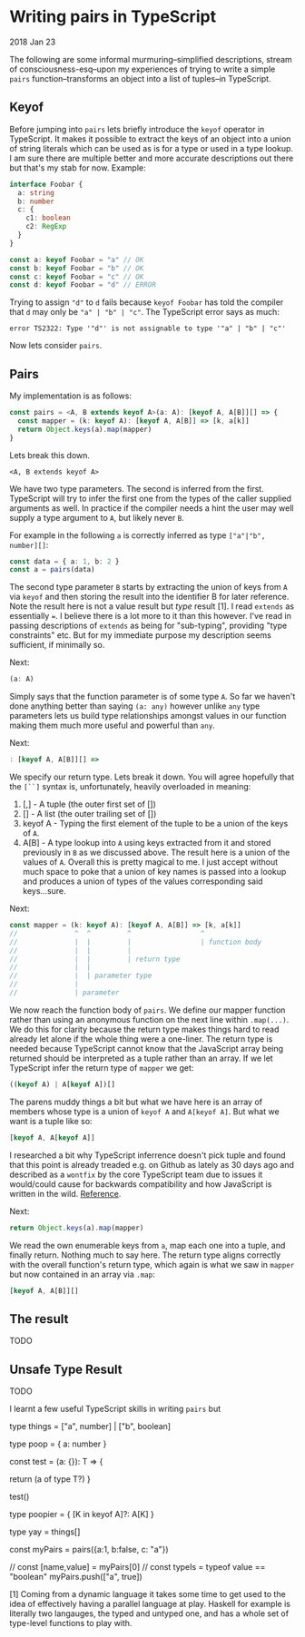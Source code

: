 # Writing pairs in TypeScript

2018 Jan 23

The following are some informal murmuring–simplified descriptions, stream of consciousness-esq–upon my experiences of trying to write a simple `pairs` function–transforms an object into a list of tuples–in TypeScript.

## Keyof

Before jumping into `pairs` lets briefly introduce the `keyof` operator in TypeScript. It makes it possible to extract the keys of an object into a union of string literals which can be used as is for a type or used in a type lookup. I am sure there are multiple better and more accurate descriptions out there but that's my stab for now. Example:

```ts
interface Foobar {
  a: string
  b: number
  c: {
    c1: boolean
    c2: RegExp
  }
}

const a: keyof Foobar = "a" // OK
const b: keyof Foobar = "b" // OK
const c: keyof Foobar = "c" // OK
const d: keyof Foobar = "d" // ERROR
```

Trying to assign `"d"` to `d` fails because `keyof Foobar` has told the compiler that `d` may only be `"a" | "b" | "c"`. The TypeScript error says as much:

```
error TS2322: Type '"d"' is not assignable to type '"a" | "b" | "c"'
```

Now lets consider `pairs`.

## Pairs

My implementation is as follows:

```ts
const pairs = <A, B extends keyof A>(a: A): [keyof A, A[B]][] => {
  const mapper = (k: keyof A): [keyof A, A[B]] => [k, a[k]]
  return Object.keys(a).map(mapper)
}
```

Lets break this down.

```
<A, B extends keyof A>
```

We have two type parameters. The second is inferred from the first. TypeScript will try to infer the first one from the types of the caller supplied arguments as well. In practice if the compiler needs a hint the user may well supply a type argument to `A`, but likely never `B`.

For example in the following `a` is correctly inferred as type `["a"|"b", number][]`:

```ts
const data = { a: 1, b: 2 }
const a = pairs(data)
```

The second type parameter `B` starts by extracting the union of keys from `A` via `keyof` and then storing the result into the identifier B for later reference. Note the result here is not a value result but _type_ result [1]. I read `extends` as essentially `=`. I believe there is a lot more to it than this however. I've read in passing descriptions of `extends` as being for "sub-typing", providing "type constraints" etc. But for my immediate purpose my description seems sufficient, if minimally so.

Next:

```ts
(a: A)
```

Simply says that the function parameter is of some type `A`. So far we haven't done anything better than saying `(a: any)` however unlike `any` type parameters lets us build type relationships amongst values in our function making them much more useful and powerful than `any`.

Next:

```ts
: [keyof A, A[B]][] =>
```

We specify our return type. Lets break it down. You will agree hopefully that the ` [``] ` syntax is, unfortunately, heavily overloaded in meaning:

1. [,] - A tuple (the outer first set of [])
2. [] - A list (the outer trailing set of [])
3. keyof A - Typing the first element of the tuple to be a union of the keys of `A`.
4. A[B] - A type lookup into `A` using keys extracted from it and stored previously in `B` as we discussed above. The result here is a union of the values of `A`. Overall this is pretty magical to me. I just accept without much space to poke that a union of key names is passed into a lookup and produces a union of types of the values corresponding said keys...sure.

Next:

```ts
const mapper = (k: keyof A): [keyof A, A[B]] => [k, a[k]]
//              ^  ^         ^                 ^
//              |  |         |                 | function body
//              |  |         |
//              |  |         | return type
//              |  |
//              |  | parameter type
//              |
//              | parameter
```

We now reach the function body of `pairs`. We define our mapper function rather than using an anonymous function on the next line within `.map(...)`. We do this for clarity because the return type makes things hard to read already let alone if the whole thing were a one-liner. The return type is needed because TypeScript cannot know that the JavaScript array being returned should be interpreted as a tuple rather than an array. If we let TypeScript infer the return type of `mapper` we get:

```ts
((keyof A) | A[keyof A])[]
```

The parens muddy things a bit but what we have here is an array of members whose type is a union of `keyof A` and `A[keyof A]`. But what we want is a tuple like so:

```ts
[keyof A, A[keyof A]]
```

I researched a bit why TypeScript inferrence doesn't pick tuple and found that this point is already treaded e.g. on Github as lately as 30 days ago and described as a `wontfix` by the core TypeScript team due to issues it would/could cause for backwards compatibility and how JavaScript is written in the wild. [Reference](https://github.com/Microsoft/TypeScript/issues/20899#issuecomment-354102474).

Next:

```ts
return Object.keys(a).map(mapper)
```

We read the own enumerable keys from `a`, map each one into a tuple, and finally return. Nothing much to say here. The return type aligns correctly with the overall function's return type, which again is what we saw in `mapper` but now contained in an array via `.map`:

```ts
[keyof A, A[B]][]
```

## The result

TODO

## Unsafe Type Result

TODO

I learnt a few useful TypeScript skills in writing `pairs` but

type things = ["a", number] | ["b", boolean]

type poop = {
a: number
}

const test = <T>(a: {}): T => {

return (a of type T?)
}

test<poop>()

type poopier <A> = {
[K in keyof A]?: A[K]
}

type yay = things[]

const myPairs = pairs({a:1, b:false, c: "a"})

// const [name,value] = myPairs[0]
// const typeIs = typeof value == "boolean"
myPairs.push(["a", true])

[1] Coming from a dynamic language it takes some time to get used to the idea of effectively having a parallel language at play. Haskell for example is literally two langauges, the typed and untyped one, and has a whole set of type-level functions to play with.
